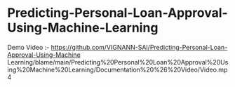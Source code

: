 # Predicting-Personal-Loan-Approval-Using-Machine-Learning

Demo Video :- https://github.com/VIGNANN-SAI/Predicting-Personal-Loan-Approval-Using-Machine Learning/blame/main/Predicting%20Personal%20Loan%20Approval%20Using%20Machine%20Learning/Documentation%20%26%20Video/Video.mp4
